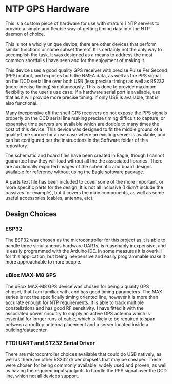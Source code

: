 # NTP GPS Hardware
This is a custom piece of hardware for use with stratum 1 NTP servers to provide a simple and flexible way of getting timing data into the NTP daemon of choice.

This is not a wholly unique device, there are other devices that perform similar functions or some subset thereof. It is certainly not the only way to accomplish the task. It was designed as a means to address the most common shortfalls I have seen and for the enjoyment of making it.

This device uses a good quality GPS receiver with precise Pulse Per Second (PPS) output, and exposes both the NMEA data, as well as the PPS signal on the DCD serial line over both USB (less precise timing) as well as RS232 (more precise timing) simultaneously. This is done to provide maximum flexibility to the user's use case. If a hardware serial port is available, use that as it will provide more precise timing. If only USB is available, that is also functional.

Many inexpensive off the shelf GPS receivers do not expose the PPS signals properly on the DCD serial line making precise timing difficult to capture, or expensive time servers are available which are double to many times the cost of this device. This device was designed to fit the middle ground of a quality time source for a use case where an existing server is available, and can be configured per the instructions in the Software folder of this repository.

The schematic and board files have been created in Eagle, though I cannot guarantee how they will load without all the the associated libraries. There are additionally exported images of the schematic and board designs available for reference without using the Eagle software package.

A parts text file has been included to cover some of the more important, or more specific parts for the design. It is not all inclusive (I didn't include the passives for example), but it covers the main components, as well as some useful accessories (cables, antenna, etc).

## Design Choices
### ESP32
The ESP32 was chosen as the microcontroller for this project as it is able to handle three simultaneous hardware UARTs, is reasonably inexpensive, and is easily programmed with the Arduino IDE. In some measures it is overkill for this application, but being inexpensive and easily programmable make it more approachable to more people.

### uBlox MAX-M8 GPS
The uBlox MAX-M8 GPS device was chosen for being a quality GPS chipset, that I am familiar with, and has good timing parameters. The MAX series is not the specifically timing oriented line, however it is more than accurate enough for NTP requirements. It is able to track multiple constellations and has good RF sensitivity. I have fitted it with the associated power circuitry to supply an active GPS antenna which is essential for longer runs of cable, which is likely to be required to span between a rooftop antenna placement and a server located inside a building/datacenter.

### FTDI UART and ST232 Serial Driver
There are microcontroller choices available that could do USB natively, as well as there are other RS232 driver chipsets that may be cheaper. These were chosen for being commonly available, widely used and proven, as well as having the required inputs/outputs to handle the PPS signal over the DCD line, which not all devices support.